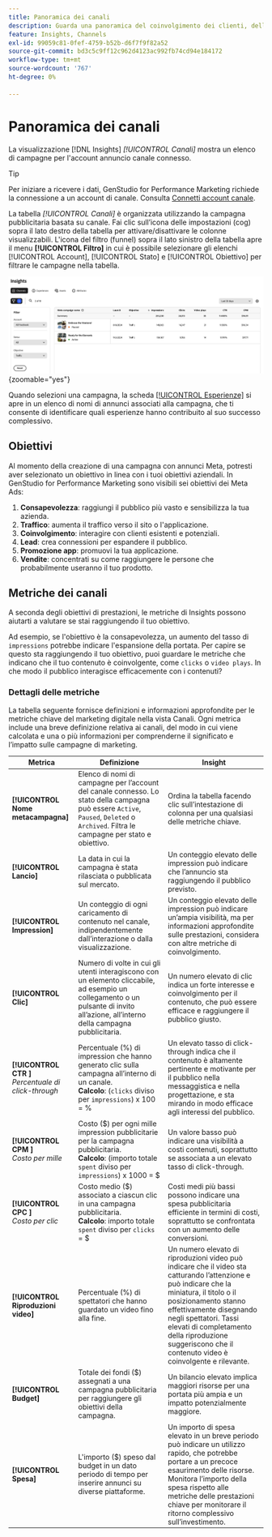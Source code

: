 ```yaml
---
title: Panoramica dei canali
description: Guarda una panoramica del coinvolgimento dei clienti, delle prestazioni, del budget e delle spese per le campagne di marketing in Adobe GenStudio for Performance Marketing.
feature: Insights, Channels
exl-id: 99059c81-0fef-4759-b52b-d6f7f9f82a52
source-git-commit: bd3c5c9ff12c962d4123ac992fb74cd94e184172
workflow-type: tm+mt
source-wordcount: '767'
ht-degree: 0%

---
```


# Panoramica dei canali

La visualizzazione [!DNL Insights] _[!UICONTROL Canali]_ mostra un elenco di campagne per l&#39;account annuncio canale connesso.

>[!TIP]
>
>Per iniziare a ricevere i dati, GenStudio for Performance Marketing richiede la connessione a un account di canale. Consulta [Connetti account canale](connect-channel.md).

La tabella _[!UICONTROL Canali]_ è organizzata utilizzando la campagna pubblicitaria basata su canale. Fai clic sull’icona delle impostazioni (cog) sopra il lato destro della tabella per attivare/disattivare le colonne visualizzabili. L&#39;icona del filtro (funnel) sopra il lato sinistro della tabella apre il menu **[!UICONTROL Filtro]** in cui è possibile selezionare gli elenchi [!UICONTROL Account], [!UICONTROL Stato] e [!UICONTROL Obiettivo] per filtrare le campagne nella tabella.

![Filtro canali e tabella](/help/assets/insights-channels-filter.png){zoomable="yes"}

Quando selezioni una campagna, la scheda [[!UICONTROL Esperienze]](experiences.md) si apre in un elenco di nomi di annunci associati alla campagna, che ti consente di identificare quali esperienze hanno contribuito al suo successo complessivo.

## Obiettivi

Al momento della creazione di una campagna con annunci Meta, potresti aver selezionato un obiettivo in linea con i tuoi obiettivi aziendali. In GenStudio for Performance Marketing sono visibili sei obiettivi dei Meta Ads:

1. **Consapevolezza**: raggiungi il pubblico più vasto e sensibilizza la tua azienda.
1. **Traffico**: aumenta il traffico verso il sito o l&#39;applicazione.
1. **Coinvolgimento**: interagire con clienti esistenti e potenziali.
1. **Lead**: crea connessioni per espandere il pubblico.
1. **Promozione app**: promuovi la tua applicazione.
1. **Vendite**: concentrati su come raggiungere le persone che probabilmente useranno il tuo prodotto.

## Metriche dei canali

A seconda degli obiettivi di prestazioni, le metriche di Insights possono aiutarti a valutare se stai raggiungendo il tuo obiettivo.

Ad esempio, se l&#39;obiettivo è la consapevolezza, un aumento del tasso di `impressions` potrebbe indicare l&#39;espansione della portata. Per capire se questo sta raggiungendo il tuo obiettivo, puoi guardare le metriche che indicano che il tuo contenuto è coinvolgente, come `clicks` o `video plays`. In che modo il pubblico interagisce efficacemente con i contenuti?

### Dettagli delle metriche

La tabella seguente fornisce definizioni e informazioni approfondite per le metriche chiave del marketing digitale nella vista Canali. Ogni metrica include una breve definizione relativa ai canali, del modo in cui viene calcolata e una o più informazioni per comprenderne il significato e l’impatto sulle campagne di marketing.

| Metrica | Definizione | Insight |
| ----------- | ----------------------------- | -------------------------------- |
| **[!UICONTROL Nome metacampagna]** | Elenco di nomi di campagne per l’account del canale connesso. Lo stato della campagna può essere `Active`, `Paused`, `Deleted` o `Archived`. Filtra le campagne per stato e obiettivo. | Ordina la tabella facendo clic sull’intestazione di colonna per una qualsiasi delle metriche chiave. |
| **[!UICONTROL Lancio]** | La data in cui la campagna è stata rilasciata o pubblicata sul mercato. | Un conteggio elevato delle impression può indicare che l’annuncio sta raggiungendo il pubblico previsto. |
| **[!UICONTROL Impression]** | Un conteggio di ogni caricamento di contenuto nel canale, indipendentemente dall’interazione o dalla visualizzazione. | Un conteggio elevato delle impression può indicare un’ampia visibilità, ma per informazioni approfondite sulle prestazioni, considera con altre metriche di coinvolgimento. |
| **[!UICONTROL Clic]** | Numero di volte in cui gli utenti interagiscono con un elemento cliccabile, ad esempio un collegamento o un pulsante di invito all’azione, all’interno della campagna pubblicitaria. | Un numero elevato di clic indica un forte interesse e coinvolgimento per il contenuto, che può essere efficace e raggiungere il pubblico giusto. |
| **[!UICONTROL CTR ]**<br>_Percentuale di click-through_ | Percentuale (%) di impression che hanno generato clic sulla campagna all’interno di un canale.<br>**Calcolo**: (`clicks` diviso per `impressions`) x 100 = % | Un elevato tasso di click-through indica che il contenuto è altamente pertinente e motivante per il pubblico nella messaggistica e nella progettazione, e sta mirando in modo efficace agli interessi del pubblico. |
| **[!UICONTROL CPM ]**<br>_Costo per mille_ | Costo ($) per ogni mille impression pubblicitarie per la campagna pubblicitaria. <br>**Calcolo**: (importo totale `spent` diviso per `impressions`) x 1000 = $ | Un valore basso può indicare una visibilità a costi contenuti, soprattutto se associata a un elevato tasso di click-through. |
| **[!UICONTROL CPC ]**<br>_Costo per clic_ | Costo medio ($) associato a ciascun clic in una campagna pubblicitaria.<br>**Calcolo**: importo totale `spent` diviso per `clicks` = $ | Costi medi più bassi possono indicare una spesa pubblicitaria efficiente in termini di costi, soprattutto se confrontata con un aumento delle conversioni. |
| **[!UICONTROL Riproduzioni video]** | Percentuale (%) di spettatori che hanno guardato un video fino alla fine. | Un numero elevato di riproduzioni video può indicare che il video sta catturando l’attenzione e può indicare che la miniatura, il titolo o il posizionamento stanno effettivamente disegnando negli spettatori. Tassi elevati di completamento della riproduzione suggeriscono che il contenuto video è coinvolgente e rilevante. |
| **[!UICONTROL Budget]** | Totale dei fondi ($) assegnati a una campagna pubblicitaria per raggiungere gli obiettivi della campagna. | Un bilancio elevato implica maggiori risorse per una portata più ampia e un impatto potenzialmente maggiore. |
| **[!UICONTROL Spesa]** | L&#39;importo ($) speso dal budget in un dato periodo di tempo per inserire annunci su diverse piattaforme. | Un importo di spesa elevato in un breve periodo può indicare un utilizzo rapido, che potrebbe portare a un precoce esaurimento delle risorse. Monitora l’importo della spesa rispetto alle metriche delle prestazioni chiave per monitorare il ritorno complessivo sull’investimento. |
